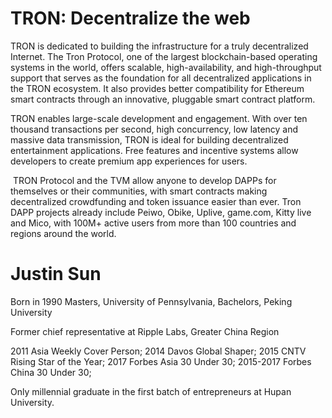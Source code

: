 # TRON: Decentralize the web

TRON is dedicated to building the infrastructure for a truly decentralized Internet. The Tron Protocol, one of the largest blockchain-based operating systems in the world, offers scalable, high-availability, and high-throughput support that serves as the foundation for all decentralized applications in the TRON ecosystem. It also provides better compatibility for Ethereum smart contracts through an innovative, pluggable smart contract platform.  

TRON enables large-scale development and engagement. With over ten thousand transactions per second, high concurrency, low latency and massive data transmission, TRON is ideal for building decentralized entertainment applications. Free features and incentive systems allow developers to create premium app experiences for users. 

 TRON Protocol and the TVM allow anyone to develop DAPPs for themselves or their communities, with smart contracts making decentralized crowdfunding and token issuance easier than ever. Tron DAPP projects already include Peiwo, Obike, Uplive, game.com, Kitty live and Mico,  with 100M+ active users from more than 100 countries and regions around the world.

# Justin Sun


Born in 1990 Masters, University of Pennsylvania, Bachelors, Peking University

Former chief representative at Ripple Labs, Greater China Region

2011 Asia Weekly Cover Person; 2014 Davos Global Shaper; 2015 CNTV Rising Star of the Year; 2017 Forbes Asia 30 Under 30; 2015-2017 Forbes China 30 Under 30;

Only millennial graduate in the first batch of entrepreneurs at Hupan University.
